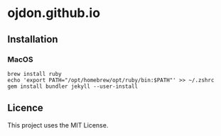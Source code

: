 # ojdon.github.io

## Installation

### MacOS

```shell
brew install ruby
echo 'export PATH="/opt/homebrew/opt/ruby/bin:$PATH"' >> ~/.zshrc
gem install bundler jekyll --user-install
```

## Licence
This project uses the MIT License.
